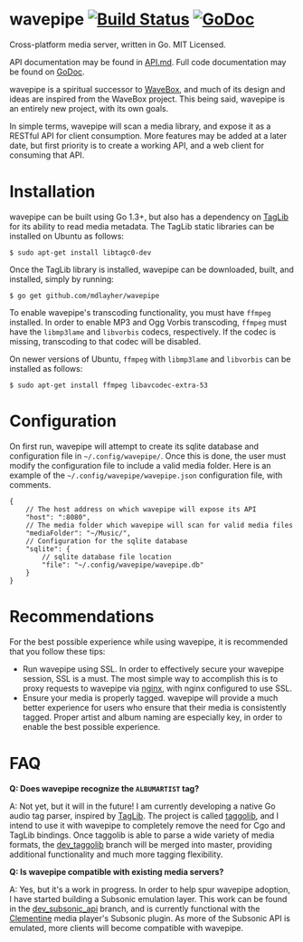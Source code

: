 wavepipe [![Build Status](https://travis-ci.org/mdlayher/wavepipe.svg?branch=master)](https://travis-ci.org/mdlayher/wavepipe) [![GoDoc](http://godoc.org/github.com/mdlayher/wavepipe?status.png)](http://godoc.org/github.com/mdlayher/wavepipe)
========

Cross-platform media server, written in Go.  MIT Licensed.

API documentation may be found in [API.md](https://github.com/mdlayher/wavepipe/blob/master/API.md).  Full code documentation may be found on [GoDoc](http://godoc.org/github.com/mdlayher/wavepipe).

wavepipe is a spiritual successor to [WaveBox](https://github.com/einsteinx2/WaveBox), and much of its design
and ideas are inspired from the WaveBox project.  This being said, wavepipe is an entirely new project, with
its own goals.

In simple terms, wavepipe will scan a media library, and expose it as a RESTful API for client consumption.
More features may be added at a later date, but first priority is to create a working API, and a web client
for consuming that API.

Installation
============

wavepipe can be built using Go 1.3+, but also has a dependency on [TagLib](https://github.com/taglib/taglib)
for its ability to read media metadata.  The TagLib static libraries can be installed on Ubuntu as follows:

`$ sudo apt-get install libtagc0-dev`

Once the TagLib library is installed, wavepipe can be downloaded, built, and installed, simply by running:

`$ go get github.com/mdlayher/wavepipe`

To enable wavepipe's transcoding functionality, you must have `ffmpeg` installed.  In order to enable MP3
and Ogg Vorbis transcoding, `ffmpeg` must have the `libmp3lame` and `libvorbis` codecs, respectively.  If
the codec is missing, transcoding to that codec will be disabled.

On newer versions of Ubuntu, `ffmpeg` with `libmp3lame` and `libvorbis` can be installed as follows:

`$ sudo apt-get install ffmpeg libavcodec-extra-53`

Configuration
=============

On first run, wavepipe will attempt to create its sqlite database and configuration file in
`~/.config/wavepipe/`.  Once this is done, the user must modify the configuration file to include a valid
media folder.  Here is an example of the `~/.config/wavepipe/wavepipe.json` configuration file, with comments.

```
{
	// The host address on which wavepipe will expose its API
	"host": ":8080",
	// The media folder which wavepipe will scan for valid media files
	"mediaFolder": "~/Music/",
	// Configuration for the sqlite database
	"sqlite": {
		// sqlite database file location
		"file": "~/.config/wavepipe/wavepipe.db"
	}
}
```

Recommendations
===============

For the best possible experience while using wavepipe, it is recommended that you follow these tips:
  - Run wavepipe using SSL.  In order to effectively secure your wavepipe session, SSL is a must.
    The most simple way to accomplish this is to proxy requests to wavepipe via [nginx](http://nginx.org), with nginx
    configured to use SSL.
  - Ensure your media is properly tagged.  wavepipe will provide a much better experience for users who ensure that their
    media is consistently tagged.  Proper artist and album naming are especially key, in order to enable the best possible
    experience.

FAQ
===

__Q: Does wavepipe recognize the `ALBUMARTIST` tag?__

A: Not yet, but it will in the future!  I am currently developing a native Go audio tag parser, inspired by
[TagLib](https://github.com/taglib/taglib).  The project is called [taggolib](https://github.com/mdlayher/taggolib),
and I intend to use it with wavepipe to completely remove the need for Cgo and TagLib bindings.  Once taggolib is
able to parse a wide variety of media formats, the [dev_taggolib](https://github.com/mdlayher/wavepipe/tree/dev_taggolib)
branch will be merged into master, providing additional functionality and much more tagging flexibility.

__Q: Is wavepipe compatible with existing media servers?__

A: Yes, but it's a work in progress.  In order to help spur wavepipe adoption, I have started building a Subsonic
emulation layer.  This work can be found in the [dev_subsonic_api](https://github.com/mdlayher/wavepipe/tree/dev_subsonic_api)
branch, and is currently functional with the [Clementine](https://www.clementine-player.org/) media player's Subsonic
plugin.  As more of the Subsonic API is emulated, more clients will become compatible with wavepipe.
